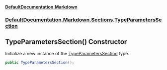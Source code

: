 #### [DefaultDocumentation.Markdown](index.md 'index')
### [DefaultDocumentation.Markdown.Sections](index.md#DefaultDocumentation.Markdown.Sections 'DefaultDocumentation.Markdown.Sections').[TypeParametersSection](TypeParametersSection.md 'DefaultDocumentation.Markdown.Sections.TypeParametersSection')

## TypeParametersSection() Constructor

Initialize a new instance of the [TypeParametersSection](TypeParametersSection.md 'DefaultDocumentation.Markdown.Sections.TypeParametersSection') type.

```csharp
public TypeParametersSection();
```